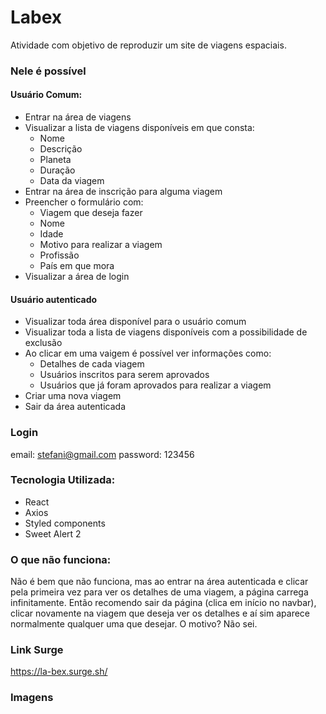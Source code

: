 # Labex

Atividade com objetivo de reproduzir um site de viagens espaciais.

### Nele é possível

#### Usuário Comum:
- Entrar na área de viagens
- Visualizar a lista de viagens disponíveis em que consta:
   - Nome
   - Descrição
   - Planeta
   - Duração 
   - Data da viagem
- Entrar na área de inscrição para alguma viagem
- Preencher o formulário com:
    - Viagem que deseja fazer
    - Nome
    - Idade
    - Motivo para realizar a viagem
    - Profissão 
    - País em que mora
- Visualizar a área de login 

#### Usuário autenticado
- Visualizar toda área disponível para o usuário comum
- Visualizar toda a lista de viagens disponíveis com a possibilidade de exclusão
- Ao clicar em uma vaigem é possível ver informações como: 
    - Detalhes de cada viagem
    - Usuários inscritos para serem aprovados
    - Usuários que já foram aprovados para realizar a viagem
- Criar uma nova viagem
- Sair da área autenticada

### Login
email: stefani@gmail.com
password: 123456

### Tecnologia Utilizada:
- React
- Axios
- Styled components
- Sweet Alert 2

### O que não funciona:
Não é bem  que não funciona, mas ao entrar na área autenticada e clicar pela primeira vez para ver os detalhes de uma viagem, a página carrega infinitamente. Então recomendo sair da página (clica em início no navbar), clicar novamente na viagem que deseja ver os detalhes e aí sim aparece normalmente qualquer uma que desejar. O motivo? Não sei.

### Link Surge 
https://la-bex.surge.sh/

### Imagens